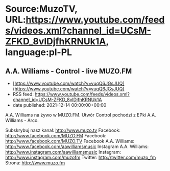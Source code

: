 # Source:MuzoTV, URL:https://www.youtube.com/feeds/videos.xml?channel_id=UCsM-ZFKD_8vlDjfhKRNUk1A, language:pl-PL

## A.A. Williams - Control - live MUZO.FM
 - [https://www.youtube.com/watch?v=vuqQ6JGsJUQ](https://www.youtube.com/watch?v=vuqQ6JGsJUQ)
 - RSS feed: https://www.youtube.com/feeds/videos.xml?channel_id=UCsM-ZFKD_8vlDjfhKRNUk1A
 - date published: 2021-12-14 00:00:00+00:00

A.A. Williams na żywo w MUZO.FM. Utwór Control pochodzi z EPki A.A. Williams - Arco. 

Subskrybuj nasz kanał: http://www.muzo.tv
Facebook: http://www.facebook.com/MUZO.FM
Facebook: http://www.facebook.com/MUZO.TV
Facebook A.A. Williams: http://www.facebook.com/aawilliamsmusic
Instagram A.A. Williams: http://www.instagram.com/aawilliamsmusic
Instagram: http://www.instagram.com/muzofm
Twitter: http://twitter.com/muzo_fm
Strona: http://www.muzo.fm

